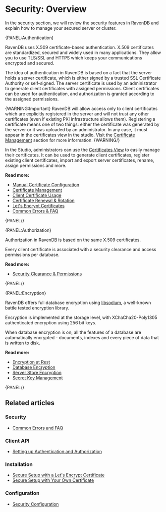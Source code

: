# Security: Overview

In the security section, we will review the security features in RavenDB and explain how to manage your secured server or cluster.

{PANEL:Authentication}

RavenDB uses X.509 certificate-based authentication. 
X.509 certificates are standardized, secured and widely used in many applications. They allow you to use TLS/SSL and HTTPS which keeps your communications encrypted and secured.

The idea of authentication in RavenDB is based on a fact that the server holds a server certificate, which is either signed by a trusted SSL Certificate Authority or self-signed. The server certificate is used by an administrator to generate client certificates with assigned permissions. Client certificates can be used for authentication, and authorization is granted according to the assigned permissions.

{WARNING:Important}
RavenDB will allow access only to client certificates which are explicitly registered in the server and will not trust any other certificates (even if existing PKI infrastructure allows them). Registering a certificate means one of two things: either the certificate was generated by the server or it was uploaded by an administrator. In any case, it must appear in the certificates view in the studio. Visit the [Certificate Management](authentication/certificate-management) section for more information.
{WARNING/}

In the Studio, administrators can use the [Certificates View](../../server/security/authentication/certificate-configuration) to easily manage their certificates. It can be used to generate client certificates, register existing client certificates, import and export server certificates, rename, assign permissions and more.

**Read more:**

- [Manual Certificate Configuration](../../server/security/authentication/certificate-configuration)
- [Certificate Management](../../server/security/authentication/certificate-management)
- [Client Certificate Usage](../../server/security/authentication/client-certificate-usage)
- [Certificate Renewal & Rotation](../../server/security/authentication/certificate-renewal-and-rotation)
- [Let's Encrypt Certificates](../../server/security/authentication/lets-encrypt-certificates)
- [Common Errors & FAQ](../../server/security/common-errors-and-faq)

{PANEL/}

{PANEL:Authorization}

Authorization in RavenDB is based on the same X.509 certificates.

Every client certificate is associated with a security clearance and access permissions per database. 

**Read more:**

- [Security Clearance & Permissions](../../server/security/authorization/security-clearance-and-permissions)

{PANEL/}

{PANEL:Encryption}

RavenDB offers full database encryption using [libsodium](https://download.libsodium.org/doc/), a well-known battle tested encryption library. 

Encryption is implemented at the storage level, with XChaCha20-Poly1305 authenticated encryption using 256 bit keys. 

When database encryption is on, all the features of a database are automatically encrypted - documents, indexes and every piece of data that is written to disk.

**Read more:**

- [Encryption at Rest](../../server/security/encryption/encryption-at-rest)
- [Database Encryption](../../server/security/encryption/database-encryption)
- [Server Store Encryption](../../server/security/encryption/server-store-encryption)
- [Secret Key Management](../../server/security/encryption/secret-key-management)

{PANEL/}

## Related articles

### Security 

- [Common Errors and FAQ](../../server/security/common-errors-and-faq)

### Client API

- [Setting up Authentication and Authorization](../../client-api/setting-up-authentication-and-authorization)

### Installation

- [Secure Setup with a Let's Encrypt Certificate](../../start/installation/setup-wizard#secure-setup-with-a-let)
- [Secure Setup with Your Own Certificate](../../start/installation/setup-wizard#secure-setup-with-your-own-certificate)

### Configuration

- [Security Configuration](../../server/configuration/security-configuration)
